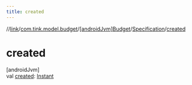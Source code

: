 ```yaml
---
title: created
---
```

//[link](../../../../index.html)/[com.tink.model.budget](../../index.html)/[[androidJvm]Budget](../index.html)/[Specification](index.html)/[created](created.html)



# created



[androidJvm]\
val [created](created.html): [Instant](https://developer.android.com/reference/kotlin/java/time/Instant.html)




